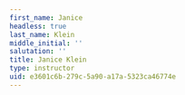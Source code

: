 ```yaml
---
first_name: Janice
headless: true
last_name: Klein
middle_initial: ''
salutation: ''
title: Janice Klein
type: instructor
uid: e3601c6b-279c-5a90-a17a-5323ca46774e
---
```

